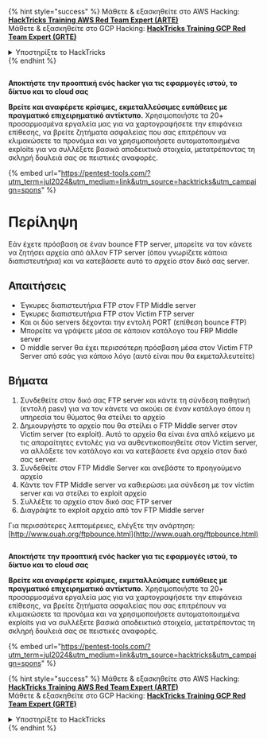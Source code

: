 {% hint style="success" %}
Μάθετε & εξασκηθείτε στο AWS Hacking:<img src="/.gitbook/assets/arte.png" alt="" data-size="line">[**HackTricks Training AWS Red Team Expert (ARTE)**](https://training.hacktricks.xyz/courses/arte)<img src="/.gitbook/assets/arte.png" alt="" data-size="line">\
Μάθετε & εξασκηθείτε στο GCP Hacking: <img src="/.gitbook/assets/grte.png" alt="" data-size="line">[**HackTricks Training GCP Red Team Expert (GRTE)**<img src="/.gitbook/assets/grte.png" alt="" data-size="line">](https://training.hacktricks.xyz/courses/grte)

<details>

<summary>Υποστηρίξτε το HackTricks</summary>

* Ελέγξτε τα [**σχέδια συνδρομής**](https://github.com/sponsors/carlospolop)!
* **Εγγραφείτε στην** 💬 [**ομάδα Discord**](https://discord.gg/hRep4RUj7f) ή στην [**ομάδα telegram**](https://t.me/peass) ή **ακολουθήστε** μας στο **Twitter** 🐦 [**@hacktricks\_live**](https://twitter.com/hacktricks\_live)**.**
* **Μοιραστείτε κόλπα hacking υποβάλλοντας PRs στα** [**HackTricks**](https://github.com/carlospolop/hacktricks) και [**HackTricks Cloud**](https://github.com/carlospolop/hacktricks-cloud) github repos.

</details>
{% endhint %}

<figure><img src="/.gitbook/assets/pentest-tools.svg" alt=""><figcaption></figcaption></figure>

**Αποκτήστε την προοπτική ενός hacker για τις εφαρμογές ιστού, το δίκτυο και το cloud σας**

**Βρείτε και αναφέρετε κρίσιμες, εκμεταλλεύσιμες ευπάθειες με πραγματικό επιχειρηματικό αντίκτυπο.** Χρησιμοποιήστε τα 20+ προσαρμοσμένα εργαλεία μας για να χαρτογραφήσετε την επιφάνεια επίθεσης, να βρείτε ζητήματα ασφαλείας που σας επιτρέπουν να κλιμακώσετε τα προνόμια και να χρησιμοποιήσετε αυτοματοποιημένα exploits για να συλλέξετε βασικά αποδεικτικά στοιχεία, μετατρέποντας τη σκληρή δουλειά σας σε πειστικές αναφορές.

{% embed url="https://pentest-tools.com/?utm_term=jul2024&utm_medium=link&utm_source=hacktricks&utm_campaign=spons" %}


# Περίληψη

Εάν έχετε πρόσβαση σε έναν bounce FTP server, μπορείτε να τον κάνετε να ζητήσει αρχεία από άλλον FTP server \(όπου γνωρίζετε κάποια διαπιστευτήρια\) και να κατεβάσετε αυτό το αρχείο στον δικό σας server.

## Απαιτήσεις

- Έγκυρες διαπιστευτήρια FTP στον FTP Middle server
- Έγκυρες διαπιστευτήρια FTP στον Victim FTP server
- Και οι δύο servers δέχονται την εντολή PORT \(επίθεση bounce FTP\)
- Μπορείτε να γράψετε μέσα σε κάποιον κατάλογο του FRP Middle server
- Ο middle server θα έχει περισσότερη πρόσβαση μέσα στον Victim FTP Server από εσάς για κάποιο λόγο \(αυτό είναι που θα εκμεταλλευτείτε\)

## Βήματα

1. Συνδεθείτε στον δικό σας FTP server και κάντε τη σύνδεση παθητική \(εντολή pasv\) για να τον κάνετε να ακούει σε έναν κατάλογο όπου η υπηρεσία του θύματος θα στείλει το αρχείο
2. Δημιουργήστε το αρχείο που θα στείλει ο FTP Middle server στον Victim server \(το exploit\). Αυτό το αρχείο θα είναι ένα απλό κείμενο με τις απαραίτητες εντολές για να αυθεντικοποιηθείτε στον Victim server, να αλλάξετε τον κατάλογο και να κατεβάσετε ένα αρχείο στον δικό σας server.
3. Συνδεθείτε στον FTP Middle Server και ανεβάστε το προηγούμενο αρχείο
4. Κάντε τον FTP Middle server να καθιερώσει μια σύνδεση με τον victim server και να στείλει το exploit αρχείο
5. Συλλέξτε το αρχείο στον δικό σας FTP server
6. Διαγράψτε το exploit αρχείο από τον FTP Middle server

Για περισσότερες λεπτομέρειες, ελέγξτε την ανάρτηση: [http://www.ouah.org/ftpbounce.html](http://www.ouah.org/ftpbounce.html)


<figure><img src="/.gitbook/assets/pentest-tools.svg" alt=""><figcaption></figcaption></figure>

**Αποκτήστε την προοπτική ενός hacker για τις εφαρμογές ιστού, το δίκτυο και το cloud σας**

**Βρείτε και αναφέρετε κρίσιμες, εκμεταλλεύσιμες ευπάθειες με πραγματικό επιχειρηματικό αντίκτυπο.** Χρησιμοποιήστε τα 20+ προσαρμοσμένα εργαλεία μας για να χαρτογραφήσετε την επιφάνεια επίθεσης, να βρείτε ζητήματα ασφαλείας που σας επιτρέπουν να κλιμακώσετε τα προνόμια και να χρησιμοποιήσετε αυτοματοποιημένα exploits για να συλλέξετε βασικά αποδεικτικά στοιχεία, μετατρέποντας τη σκληρή δουλειά σας σε πειστικές αναφορές.

{% embed url="https://pentest-tools.com/?utm_term=jul2024&utm_medium=link&utm_source=hacktricks&utm_campaign=spons" %}

{% hint style="success" %}
Μάθετε & εξασκηθείτε στο AWS Hacking:<img src="/.gitbook/assets/arte.png" alt="" data-size="line">[**HackTricks Training AWS Red Team Expert (ARTE)**](https://training.hacktricks.xyz/courses/arte)<img src="/.gitbook/assets/arte.png" alt="" data-size="line">\
Μάθετε & εξασκηθείτε στο GCP Hacking: <img src="/.gitbook/assets/grte.png" alt="" data-size="line">[**HackTricks Training GCP Red Team Expert (GRTE)**<img src="/.gitbook/assets/grte.png" alt="" data-size="line">](https://training.hacktricks.xyz/courses/grte)

<details>

<summary>Υποστηρίξτε το HackTricks</summary>

* Ελέγξτε τα [**σχέδια συνδρομής**](https://github.com/sponsors/carlospolop)!
* **Εγγραφείτε στην** 💬 [**ομάδα Discord**](https://discord.gg/hRep4RUj7f) ή στην [**ομάδα telegram**](https://t.me/peass) ή **ακολουθήστε** μας στο **Twitter** 🐦 [**@hacktricks\_live**](https://twitter.com/hacktricks\_live)**.**
* **Μοιραστείτε κόλπα hacking υποβάλλοντας PRs στα** [**HackTricks**](https://github.com/carlospolop/hacktricks) και [**HackTricks Cloud**](https://github.com/carlospolop/hacktricks-cloud) github repos.

</details>
{% endhint %}
